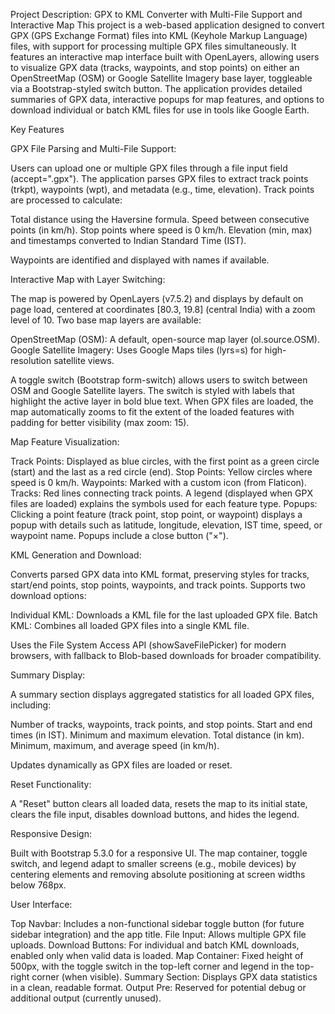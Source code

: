 Project Description: GPX to KML Converter with Multi-File Support and Interactive Map
This project is a web-based application designed to convert GPX (GPS Exchange Format) files into KML (Keyhole Markup Language) files, with support for processing multiple GPX files simultaneously. It features an interactive map interface built with OpenLayers, allowing users to visualize GPX data (tracks, waypoints, and stop points) on either an OpenStreetMap (OSM) or Google Satellite Imagery base layer, toggleable via a Bootstrap-styled switch button. The application provides detailed summaries of GPX data, interactive popups for map features, and options to download individual or batch KML files for use in tools like Google Earth.

Key Features

GPX File Parsing and Multi-File Support:

Users can upload one or multiple GPX files through a file input field (accept=".gpx").
The application parses GPX files to extract track points (trkpt), waypoints (wpt), and metadata (e.g., time, elevation).
Track points are processed to calculate:

Total distance using the Haversine formula.
Speed between consecutive points (in km/h).
Stop points where speed is 0 km/h.
Elevation (min, max) and timestamps converted to Indian Standard Time (IST).


Waypoints are identified and displayed with names if available.


Interactive Map with Layer Switching:

The map is powered by OpenLayers (v7.5.2) and displays by default on page load, centered at coordinates [80.3, 19.8] (central India) with a zoom level of 10.
Two base map layers are available:

OpenStreetMap (OSM): A default, open-source map layer (ol.source.OSM).
Google Satellite Imagery: Uses Google Maps tiles (lyrs=s) for high-resolution satellite views.


A toggle switch (Bootstrap form-switch) allows users to switch between OSM and Google Satellite layers. The switch is styled with labels that highlight the active layer in bold blue text.
When GPX files are loaded, the map automatically zooms to fit the extent of the loaded features with padding for better visibility (max zoom: 15).


Map Feature Visualization:

Track Points: Displayed as blue circles, with the first point as a green circle (start) and the last as a red circle (end).
Stop Points: Yellow circles where speed is 0 km/h.
Waypoints: Marked with a custom icon (from Flaticon).
Tracks: Red lines connecting track points.
A legend (displayed when GPX files are loaded) explains the symbols used for each feature type.
Popups: Clicking a point feature (track point, stop point, or waypoint) displays a popup with details such as latitude, longitude, elevation, IST time, speed, or waypoint name. Popups include a close button ("×").


KML Generation and Download:

Converts parsed GPX data into KML format, preserving styles for tracks, start/end points, stop points, waypoints, and track points.
Supports two download options:

Individual KML: Downloads a KML file for the last uploaded GPX file.
Batch KML: Combines all loaded GPX files into a single KML file.


Uses the File System Access API (showSaveFilePicker) for modern browsers, with fallback to Blob-based downloads for broader compatibility.


Summary Display:

A summary section displays aggregated statistics for all loaded GPX files, including:

Number of tracks, waypoints, track points, and stop points.
Start and end times (in IST).
Minimum and maximum elevation.
Total distance (in km).
Minimum, maximum, and average speed (in km/h).


Updates dynamically as GPX files are loaded or reset.


Reset Functionality:

A "Reset" button clears all loaded data, resets the map to its initial state, clears the file input, disables download buttons, and hides the legend.


Responsive Design:

Built with Bootstrap 5.3.0 for a responsive UI.
The map container, toggle switch, and legend adapt to smaller screens (e.g., mobile devices) by centering elements and removing absolute positioning at screen widths below 768px.


User Interface:

Top Navbar: Includes a non-functional sidebar toggle button (for future sidebar integration) and the app title.
File Input: Allows multiple GPX file uploads.
Download Buttons: For individual and batch KML downloads, enabled only when valid data is loaded.
Map Container: Fixed height of 500px, with the toggle switch in the top-left corner and legend in the top-right corner (when visible).
Summary Section: Displays GPX data statistics in a clean, readable format.
Output Pre: Reserved for potential debug or additional output (currently unused).
